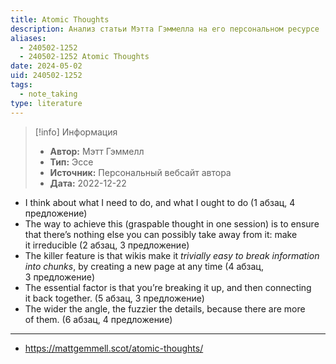 ```yaml
---
title: Atomic Thoughts
description: Анализ статьи Мэтта Гэммелла на его персональном ресурсе
aliases:
  - 240502-1252
  - 240502-1252 Atomic Thoughts
date: 2024-05-02
uid: 240502-1252
tags:
  - note_taking
type: literature
---
```


> [!info] Информация
> - **Автор:** Мэтт Гэммелл
> - **Тип:** Эссе
> - **Источник:** Персональный вебсайт автора
> - **Дата:** 2022-12-22

- I think about what I need to do, and what I ought to do (1 абзац, 4 предложение)
- The way to achieve this (graspable thought in one session) is to ensure that there’s nothing else you can possibly take away from it: make it irreducible (2 абзац, 3 предложение)
- The killer feature is that wikis make it _trivially easy to break information into chunks_, by creating a new page at any time (4 абзац, 3 предложение)
- The essential factor is that you’re breaking it up, and then connecting it back together. (5 абзац, 3 предложение)
- The wider the angle, the fuzzier the details, because there are more of them. (6 абзац, 4 предложение)

---

- https://mattgemmell.scot/atomic-thoughts/
